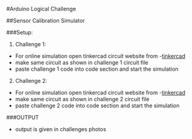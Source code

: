 #Arduino Logical Challenge

##Sensor Calibration Simulator

###Setup:
1. Challenge 1:
- For online simulation open tinkercad circuit website from -[tinkercad](www.tinkercad.com)
- make same circuit as shown in challenge 1 circuit file
- paste challenge 1 code into code section and start the simulation

2. Challenge 2:
- For online simulation open tinkercad circuit website from -[tinkercad](www.tinkercad.com)
- make same circuit as shown in challenge 2 circuit file
- paste challenge 2 code into code section and start the simulation

###OUTPUT
- output is given in challenges photos
